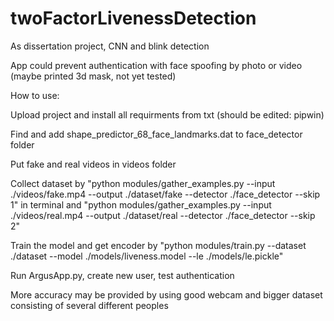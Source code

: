 # twoFactorLivenessDetection
As dissertation project, CNN and blink detection

App could prevent authentication with face spoofing by photo or video (maybe printed 3d mask, not yet tested)

How to use:

Upload project and install all requirments from txt (should be edited: pipwin)

Find and add shape_predictor_68_face_landmarks.dat to face_detector folder

Put fake and real videos in videos folder

Collect dataset by "python modules/gather_examples.py --input ./videos/fake.mp4 --output ./dataset/fake --detector ./face_detector --skip 1" in terminal and "python modules/gather_examples.py --input ./videos/real.mp4 --output ./dataset/real --detector ./face_detector --skip 2"

Train the model and get encoder by "python modules/train.py --dataset ./dataset --model ./models/liveness.model --le ./models/le.pickle"

Run ArgusApp.py, create new user, test authentication

More accuracy may be provided by using good webcam and bigger dataset consisting of several different peoples


